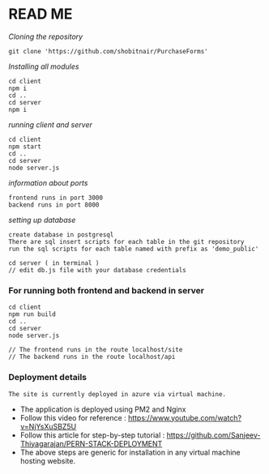 # READ ME


_Cloning the repository_

    git clone 'https://github.com/shobitnair/PurchaseForms'

_Installing all modules_

    cd client 
    npm i
    cd ..
    cd server
    npm i

_running client and server_
    
    cd client 
    npm start
    cd ..
    cd server
    node server.js 

_information about ports_
    
    frontend runs in port 3000
    backend runs in port 8000

_setting up database_
    
    create database in postgresql
    There are sql insert scripts for each table in the git repository
    run the sql scripts for each table named with prefix as 'demo_public'
    
    cd server ( in terminal )
    // edit db.js file with your database credentials

### For running both frontend and backend in server

    cd client 
    npm run build
    cd ..
    cd server
    node server.js

    // The frontend runs in the route localhost/site
    // The backend runs in the route localhost/api
    

### Deployment details

    The site is currently deployed in azure via virtual machine.

* The application is deployed using PM2 and Nginx
* Follow this video for reference : https://www.youtube.com/watch?v=NjYsXuSBZ5U
* Follow this article for step-by-step tutorial : https://github.com/Sanjeev-Thiyagarajan/PERN-STACK-DEPLOYMENT
* The above steps are generic for installation in any virtual machine hosting website.